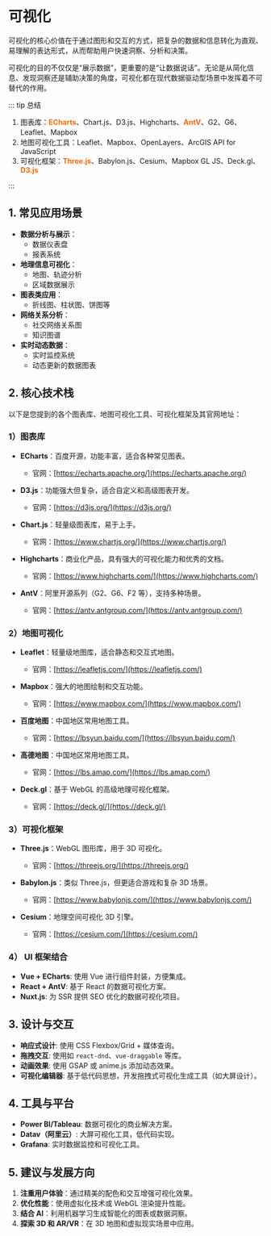 # 可视化

可视化的核心价值在于通过图形和交互的方式，把复杂的数据和信息转化为直观、易理解的表达形式，从而帮助用户快速洞察、分析和决策。

可视化的目的不仅仅是“展示数据”，更重要的是“让数据说话”。无论是从简化信息、发现洞察还是辅助决策的角度，可视化都在现代数据驱动型场景中发挥着不可替代的作用。

::: tip 总结

1. 图表库：**<span style="color:#f60">ECharts</span>**、Chart.js、D3.js、Highcharts、**<span style="color:#f60">AntV</span>**、G2、G6、Leaflet、Mapbox
2. 地图可视化工具：Leaflet、Mapbox、OpenLayers、ArcGIS API for JavaScript
3. 可视化框架：**<span style="color:#f60">Three.js</span>**、Babylon.js、Cesium、Mapbox GL JS、Deck.gl、**<span style="color:#f60">D3.js</span>**

:::

## 1. **常见应用场景**

- **数据分析与展示**：
  - 数据仪表盘
  - 报表系统
- **地理信息可视化**：
  - 地图、轨迹分析
  - 区域数据展示
- **图表类应用**：
  - 折线图、柱状图、饼图等
- **网络关系分析**：
  - 社交网络关系图
  - 知识图谱
- **实时动态数据**：
  - 实时监控系统
  - 动态更新的数据图表

## 2. **核心技术栈**

以下是您提到的各个图表库、地图可视化工具、可视化框架及其官网地址：

### **1）图表库**

- **ECharts**：百度开源，功能丰富，适合各种常见图表。

  - 官网：[https://echarts.apache.org/](https://echarts.apache.org/)

- **D3.js**：功能强大但复杂，适合自定义和高级图表开发。

  - 官网：[https://d3js.org/](https://d3js.org/)

- **Chart.js**：轻量级图表库，易于上手。

  - 官网：[https://www.chartjs.org/](https://www.chartjs.org/)

- **Highcharts**：商业化产品，具有强大的可视化能力和优秀的文档。

  - 官网：[https://www.highcharts.com/](https://www.highcharts.com/)

- **AntV**：阿里开源系列（G2、G6、F2 等），支持多种场景。
  - 官网：[https://antv.antgroup.com/](https://antv.antgroup.com/)

### **2）地图可视化**

- **Leaflet**：轻量级地图库，适合静态和交互式地图。

  - 官网：[https://leafletjs.com/](https://leafletjs.com/)

- **Mapbox**：强大的地图绘制和交互功能。

  - 官网：[https://www.mapbox.com/](https://www.mapbox.com/)

- **百度地图**：中国地区常用地图工具。

  - 官网：[https://lbsyun.baidu.com/](https://lbsyun.baidu.com/)

- **高德地图**：中国地区常用地图工具。

  - 官网：[https://lbs.amap.com/](https://lbs.amap.com/)

- **Deck.gl**：基于 WebGL 的高级地理可视化框架。
  - 官网：[https://deck.gl/](https://deck.gl/)

### **3）可视化框架**

- **Three.js**：WebGL 图形库，用于 3D 可视化。

  - 官网：[https://threejs.org/](https://threejs.org/)

- **Babylon.js**：类似 Three.js，但更适合游戏和复杂 3D 场景。

  - 官网：[https://www.babylonjs.com/](https://www.babylonjs.com/)

- **Cesium**：地理空间可视化 3D 引擎。
  - 官网：[https://cesium.com/](https://cesium.com/)

### **4） UI 框架结合**

- **Vue + ECharts**: 使用 Vue 进行组件封装，方便集成。
- **React + AntV**: 基于 React 的数据可视化方案。
- **Nuxt.js**: 为 SSR 提供 SEO 优化的数据可视化项目。

## 3. **设计与交互**

- **响应式设计**: 使用 CSS Flexbox/Grid + 媒体查询。
- **拖拽交互**: 使用如 `react-dnd`、`vue-draggable` 等库。
- **动画效果**: 使用 GSAP 或 anime.js 添加动态效果。
- **可视化编辑器**: 基于低代码思想，开发拖拽式可视化生成工具（如大屏设计）。

## 4. **工具与平台**

- **Power BI/Tableau**: 数据可视化的商业解决方案。
- **Datav（阿里云）**: 大屏可视化工具，低代码实现。
- **Grafana**: 实时数据监控和可视化工具。

## 5. **建议与发展方向**

1. **注重用户体验**：通过精美的配色和交互增强可视化效果。
2. **优化性能**：使用虚拟化技术或 WebGL 渲染提升性能。
3. **结合 AI**：利用机器学习生成智能化的图表或数据洞察。
4. **探索 3D 和 AR/VR**：在 3D 地图和虚拟现实场景中应用。
